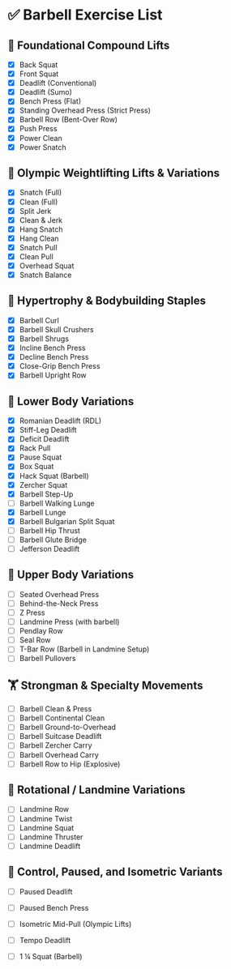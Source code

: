 # ✅ Barbell Exercise List

## 🧱 Foundational Compound Lifts
- [X] Back Squat
- [X] Front Squat
- [X] Deadlift (Conventional)
- [X] Deadlift (Sumo)
- [X] Bench Press (Flat)
- [X] Standing Overhead Press (Strict Press)
- [X] Barbell Row (Bent-Over Row)
- [X] Push Press
- [X] Power Clean
- [X] Power Snatch

## 🥇 Olympic Weightlifting Lifts & Variations
- [X] Snatch (Full)
- [X] Clean (Full)
- [X] Split Jerk
- [X] Clean & Jerk
- [X] Hang Snatch
- [X] Hang Clean
- [X] Snatch Pull
- [X] Clean Pull
- [X] Overhead Squat
- [X] Snatch Balance

## 💪 Hypertrophy & Bodybuilding Staples
- [X] Barbell Curl
- [X] Barbell Skull Crushers
- [X] Barbell Shrugs
- [X] Incline Bench Press
- [X] Decline Bench Press
- [X] Close-Grip Bench Press
- [X] Barbell Upright Row

## 🦵 Lower Body Variations
- [X] Romanian Deadlift (RDL)
- [X] Stiff-Leg Deadlift
- [X] Deficit Deadlift
- [X] Rack Pull
- [X] Pause Squat
- [X] Box Squat
- [X] Hack Squat (Barbell)
- [X] Zercher Squat
- [X] Barbell Step-Up
- [ ] Barbell Walking Lunge
- [X] Barbell Lunge
- [X] Barbell Bulgarian Split Squat
- [ ] Barbell Hip Thrust
- [ ] Barbell Glute Bridge
- [ ] Jefferson Deadlift

## 💪 Upper Body Variations
- [ ] Seated Overhead Press
- [ ] Behind-the-Neck Press
- [ ] Z Press
- [ ] Landmine Press (with barbell)
- [ ] Pendlay Row
- [ ] Seal Row
- [ ] T-Bar Row (Barbell in Landmine Setup)
- [ ] Barbell Pullovers

## 🏋️ Strongman & Specialty Movements
- [ ] Barbell Clean & Press
- [ ] Barbell Continental Clean
- [ ] Barbell Ground-to-Overhead
- [ ] Barbell Suitcase Deadlift
- [ ] Barbell Zercher Carry
- [ ] Barbell Overhead Carry
- [ ] Barbell Row to Hip (Explosive)

## 🔁 Rotational / Landmine Variations
- [ ] Landmine Row
- [ ] Landmine Twist
- [ ] Landmine Squat
- [ ] Landmine Thruster
- [ ] Landmine Deadlift

## 🧠 Control, Paused, and Isometric Variants
- [ ] Paused Deadlift
- [ ] Paused Bench Press
- [ ] Isometric Mid-Pull (Olympic Lifts)
- [ ] Tempo Deadlift
- [ ] 1 ¼ Squat (Barbell)

